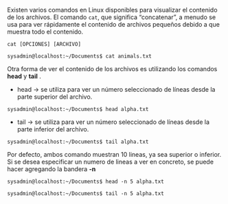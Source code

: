 Existen varios comandos en Linux disponibles para visualizar el contenido de los archivos. El comando `cat`, que significa “concatenar”, a menudo se usa para ver rápidamente el contenido de archivos pequeños debido a que muestra todo el contenido.

```
cat [OPCIONES] [ARCHIVO]
```

```
sysadmin@localhost:~/Documents$ cat animals.txt
```

Otra forma de ver el contenido de los archivos es utilizando los comandos **head** y **tail** .
- head -> se utiliza para ver un número seleccionado de líneas desde la parte superior del archivo.
```
sysadmin@localhost:~/Documents$ head alpha.txt
```
- tail -> se utiliza para ver un número seleccionado de líneas desde la parte inferior del archivo.
```
sysadmin@localhost:~/Documents$ tail alpha.txt
```
Por defecto, ambos comando muestran 10 lineas, ya sea superior o inferior. Si se desea especificar un numero de lineas a ver en concreto, se puede hacer agregando la bandera **-n**

```
sysadmin@localhost:~/Documents$ head -n 5 alpha.txt

sysadmin@localhost:~/Documents$ tail -n 5 alpha.txt
```



